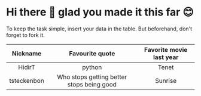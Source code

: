 # Hi there 👋 glad you made it this far 😊

To keep the task simple, insert your data in the table. But beforehand, don't forget to fork it.

Nickname | Favourite quote | Favorite movie last year
:--:|:--:|:--:
HidirT | python | Tenet
tsteckenbon | Who stops getting better stops being good | Sunrise
